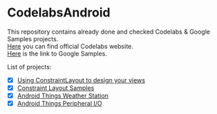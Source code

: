 # CodelabsAndroid

This repository contains already done and checked Codelabs & Google Samples projects.  
[Here](https://codelabs.developers.google.com/) you can find official Codelabs website.  
[Here](https://github.com/googlesamples) is the link to Google Samples.

List of projects:

- [x] [Using ConstraintLayout to design your views](https://codelabs.developers.google.com/codelabs/constraint-layout/index.html?index=..%2F..%2Findex#0)
- [x] [Constraint Layout Samples](https://github.com/googlesamples/android-ConstraintLayoutExamples)
- [x] [Android Things Weather Station](https://codelabs.developers.google.com/codelabs/androidthings-weatherstation/index.html)
- [x] [Android Things Peripheral I/O](https://codelabs.developers.google.com/codelabs/androidthings-peripherals/index.html)
